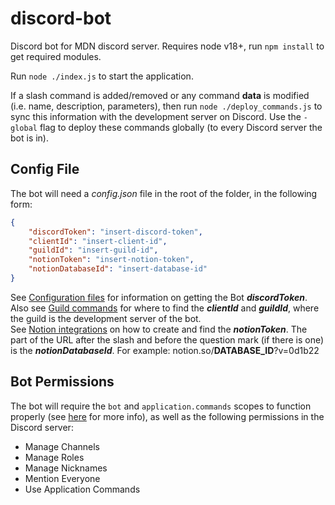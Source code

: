 # discord-bot
Discord bot for MDN discord server.
Requires node v18+, run `npm install` to get required modules.

Run `node ./index.js` to start the application.

If a slash command is added/removed or any command **data** is modified (i.e. name, description, parameters), then run `node ./deploy_commands.js` to sync this information with the development server on Discord. Use the `-global` flag to deploy these commands globally (to every Discord server the bot is in).

## Config File
The bot will need a *config.json* file in the root of the folder, in the following form:
```json
{
    "discordToken": "insert-discord-token",
    "clientId": "insert-client-id",
    "guildId": "insert-guild-id",
    "notionToken": "insert-notion-token",
    "notionDatabaseId": "insert-database-id"
}
```
See [Configuration files](https://discordjs.guide/creating-your-bot/#configuration-files) for information on getting the Bot ***discordToken***. 
Also see [Guild commands](https://discordjs.guide/creating-your-bot/command-deployment.html#guild-commands) for where to find the ***clientId*** and ***guildId***, where the guild is the development server of the bot.  
See [Notion integrations](https://www.notion.so/my-integrations) on how to create and find the ***notionToken***. 
The part of the URL after the slash and before the question mark (if there is one) is the ***notionDatabaseId***. For example: notion.so/**DATABASE_ID**?v=0d1b22


## Bot Permissions
The bot will require the `bot` and `application.commands` scopes to function properly (see [here](https://discordjs.guide/preparations/adding-your-bot-to-servers.html#creating-and-using-your-invite-link) for more info), as well as the following permissions in the Discord server:
- Manage Channels
- Manage Roles
- Manage Nicknames
- Mention Everyone
- Use Application Commands
